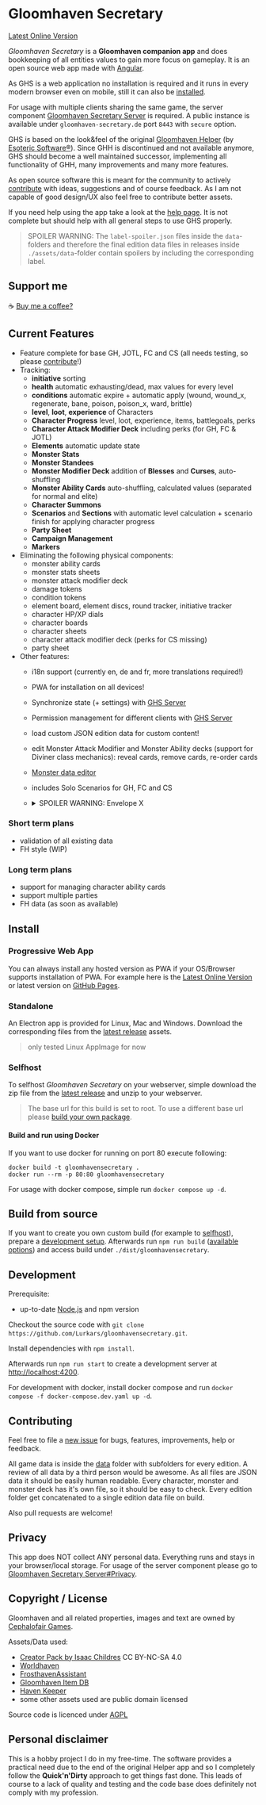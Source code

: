 # Gloomhaven Secretary

[Latest Online Version](https://gloomhaven-secretary.de)

*Gloomhaven Secretary* is a **Gloomhaven companion app** and does bookkeeping of all entities values to gain more focus on gameplay. It is an open source web app made with [Angular](https://angular.io/).

As GHS is a web application no installation is required and it runs in every modern browser even on mobile, still it can also be [installed](#install).

For usage with multiple clients sharing the same game, the server component [Gloomhaven Secretary Server](https://github.com/Lurkars/ghs-server) is required. A public instance is available under `gloomhaven-secretary.de` port `8443` with `secure` option.

GHS is based on the look&feel of the original [Gloomhaven Helper](http://esotericsoftware.com/gloomhaven-helper) (by [Esoteric Software®](http://esotericsoftware.com)). Since GHH is discontinued and not available anymore, GHS should become a well maintained successor, implementing all functionality of GHH, many improvements and many more features.

As open source software this is meant for the community to actively [contribute](#contributing) with ideas, suggestions and of course feedback. As I am not capable of good design/UX also feel free to contribute better assets. 

If you need help using the app take a look at the [help page](https://help.gloomhaven-secretary.de). It is not complete but should help with all general steps to use GHS properly.

> SPOILER WARNING:
> The `label-spoiler.json` files inside the `data`-folders and therefore the final edition data files in releases inside `./assets/data`-folder contain spoilers by including the corresponding label.

## Support me

☕ [Buy me a coffee?](https://ko-fi.com/lurkars)

## Current Features

- Feature complete for base GH, JOTL, FC and CS (all needs testing, so please [contribute](#contributing)!)
- Tracking:
  - **initiative** sorting
  - **health** automatic exhausting/dead, max values for every level
  - **conditions** automatic expire + automatic apply (wound, wound_x, regenerate, bane, poison, poison_x, ward, brittle)
  - **level**, **loot**, **experience** of Characters
  - **Character Progress** level, loot, experience, items, battlegoals, perks
  - **Character Attack Modifier Deck** including perks (for GH, FC & JOTL)
  - **Elements** automatic update state
  - **Monster Stats**
  - **Monster Standees**
  - **Monster Modifier Deck** addition of **Blesses** and **Curses**, auto-shuffling
  - **Monster Ability Cards** auto-shuffling, calculated values (separated for normal and elite)
  - **Character Summons**
  - **Scenarios** and **Sections** with automatic level calculation + scenario finish for applying character progress
  - **Party Sheet**
  - **Campaign Management**
  - **Markers**
- Eliminating the following physical components:
  - monster ability cards
  - monster stats sheets
  - monster attack modifier deck
  - damage tokens
  - condition tokens
  - element board, element discs, round tracker, initiative tracker
  - character HP/XP dials
  - character boards
  - character sheets
  - character attack modifier deck (perks for CS missing)
  - party sheet
- Other features:
  - i18n support (currently en, de and fr, more translations required!)
  - PWA for installation on all devices!
  - Synchronize state (+ settings) with [GHS Server](https://github.com/Lurkars/ghs-server)
  - Permission management for different clients with [GHS Server](https://github.com/Lurkars/ghs-server)
  - load custom JSON edition data for custom content!
  - edit Monster Attack Modifier and Monster Ability decks (support for Diviner class mechanics): reveal cards, remove cards, re-order cards
  - [Monster data editor](https://gloomhaven-secretary.de/editor/monster)
  - includes Solo Scenarios for GH, FC and CS
  - <details>
      <summary>SPOILER WARNING: Envelope X</summary>

      > To add Envelope X, add the following Edition Data Url under Data Management `./assets/data/gh-envx.json`.
    </details>

### Short term plans

- validation of all existing data
- FH style (WIP)

### Long term plans

- support for managing character ability cards
- support multiple parties
- FH data (as soon as available)

## Install

### Progressive Web App

You can always install any hosted version as PWA if your OS/Browser supports installation of PWA. For example here is the [Latest Online Version](https://gloomhaven-secretary.de) or latest version on [GitHub Pages](https://lurkars.github.io/gloomhavensecretary/).

### Standalone

An Electron app is provided for Linux, Mac and Windows.
Download the corresponding files from the [latest release](https://github.com/Lurkars/gloomhavensecretary/releases/latest) assets.

> only tested Linux AppImage for now

### Selfhost

To selfhost *Gloomhaven Secretary* on your webserver, simple download the zip file from the [latest release](https://github.com/Lurkars/gloomhavensecretary/releases/latest) and unzip to your webserver.

> The base url for this build is set to root. To use a different base url please [build your own package](#build-from-source).

#### Build and run using Docker

If you want to use docker for running on port 80 execute following:

```shell
docker build -t gloomhavensecretary .
docker run --rm -p 80:80 gloomhavensecretary
```

For usage with docker compose, simple run `docker compose up -d`.

## Build from source

If you want to create you own custom build (for example to [selfhost](#selfhost)), prepare a [development setup](#development). Afterwards run `npm run build` ([available options](https://angular.io/cli/build#options)) and access build under `./dist/gloomhavensecretary`.

## Development

Prerequisite:

- up-to-date [Node.js](https://nodejs.org) and npm version

Checkout the source code with `git clone https://github.com/Lurkars/gloomhavensecretary.git`.

Install dependencies with `npm install`.

Afterwards run `npm run start` to create a development server at [http://localhost:4200](http://localhost:4200).

For development with docker, install docker compose and run `docker compose -f docker-compose.dev.yaml up -d`.

## Contributing

Feel free to file a [new issue](https://github.com/Lurkars/gloomhavensecretary/issues/new/choose) for bugs, features, improvements, help or feedback.

All game data is inside the [data](./data/) folder with subfolders for every edition. A review of all data by a third person would be awesome. As all files are JSON data it should be easily human readable. Every character, monster and monster deck has it's own file, so it should be easy to check.
Every edition folder get concatenated to a single edition data file on build.

Also pull requests are welcome!

## Privacy

This app does NOT collect ANY personal data. Everything runs and stays in your browser/local storage. For usage of the server component please go to [Gloomhaven Secretary Server#Privacy](https://github.com/Lurkars/ghs-server#privacy).

## Copyright / License

Gloomhaven and all related properties, images and text are owned by [Cephalofair Games](https://cephalofair.com).

Assets/Data used:

- [Creator Pack by Isaac Childres](https://boardgamegeek.com/thread/1733586/files-creation) CC BY-NC-SA 4.0
- [Worldhaven](https://github.com/any2cards/worldhaven)
- [FrosthavenAssistant](https://github.com/Tarmslitaren/FrosthavenAssistant)
- [Gloomhaven Item DB](https://github.com/heisch/gloomhaven-item-db)
- [Haven Keeper](https://github.com/PrimalZed/haven-keeper)
- some other assets used are public domain licensed

Source code is licenced under [AGPL](/LICENSE)

## Personal disclaimer

This is a hobby project I do in my free-time. The software provides a practical need due to the end of the original Helper app and so I completely follow the **Quick'n'Dirty** approach to get things fast done. This leads of course to a lack of quality and testing and the code base does definitely not comply with my profession.
